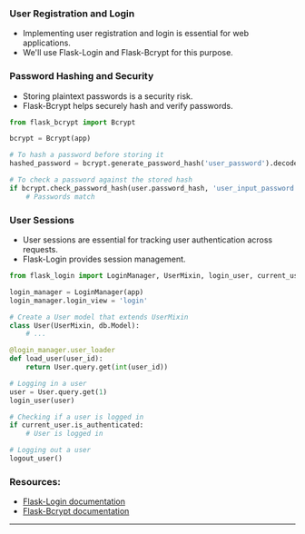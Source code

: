
### **User Registration and Login**

- Implementing user registration and login is essential for web applications.
- We'll use Flask-Login and Flask-Bcrypt for this purpose.

### **Password Hashing and Security**

- Storing plaintext passwords is a security risk.
- Flask-Bcrypt helps securely hash and verify passwords.

```python
from flask_bcrypt import Bcrypt

bcrypt = Bcrypt(app)

# To hash a password before storing it
hashed_password = bcrypt.generate_password_hash('user_password').decode('utf-8')

# To check a password against the stored hash
if bcrypt.check_password_hash(user.password_hash, 'user_input_password'):
    # Passwords match
```

### **User Sessions**

- User sessions are essential for tracking user authentication across requests.
- Flask-Login provides session management.

```python
from flask_login import LoginManager, UserMixin, login_user, current_user, login_required, logout_user

login_manager = LoginManager(app)
login_manager.login_view = 'login'

# Create a User model that extends UserMixin
class User(UserMixin, db.Model):
    # ...

@login_manager.user_loader
def load_user(user_id):
    return User.query.get(int(user_id))

# Logging in a user
user = User.query.get(1)
login_user(user)

# Checking if a user is logged in
if current_user.is_authenticated:
    # User is logged in

# Logging out a user
logout_user()
```

### **Resources:**

- [Flask-Login documentation](https://flask-login.palletsprojects.com/)
- [Flask-Bcrypt documentation](https://flask-bcrypt.readthedocs.io/)

---
